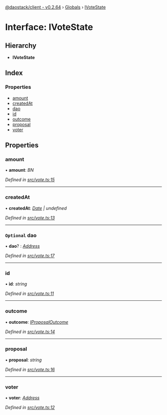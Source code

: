 [@daostack/client - v0.2.64](../README.md) › [Globals](../globals.md) › [IVoteState](ivotestate.md)

# Interface: IVoteState

## Hierarchy

* **IVoteState**

## Index

### Properties

* [amount](ivotestate.md#amount)
* [createdAt](ivotestate.md#createdat)
* [dao](ivotestate.md#optional-dao)
* [id](ivotestate.md#id)
* [outcome](ivotestate.md#outcome)
* [proposal](ivotestate.md#proposal)
* [voter](ivotestate.md#voter)

## Properties

###  amount

• **amount**: *BN*

*Defined in [src/vote.ts:15](https://github.com/daostack/client/blob/ca3cbac/src/vote.ts#L15)*

___

###  createdAt

• **createdAt**: *[Date](../globals.md#date) | undefined*

*Defined in [src/vote.ts:13](https://github.com/daostack/client/blob/ca3cbac/src/vote.ts#L13)*

___

### `Optional` dao

• **dao**? : *[Address](../globals.md#address)*

*Defined in [src/vote.ts:17](https://github.com/daostack/client/blob/ca3cbac/src/vote.ts#L17)*

___

###  id

• **id**: *string*

*Defined in [src/vote.ts:11](https://github.com/daostack/client/blob/ca3cbac/src/vote.ts#L11)*

___

###  outcome

• **outcome**: *[IProposalOutcome](../enums/iproposaloutcome.md)*

*Defined in [src/vote.ts:14](https://github.com/daostack/client/blob/ca3cbac/src/vote.ts#L14)*

___

###  proposal

• **proposal**: *string*

*Defined in [src/vote.ts:16](https://github.com/daostack/client/blob/ca3cbac/src/vote.ts#L16)*

___

###  voter

• **voter**: *[Address](../globals.md#address)*

*Defined in [src/vote.ts:12](https://github.com/daostack/client/blob/ca3cbac/src/vote.ts#L12)*
